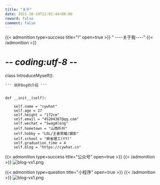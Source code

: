 ```yaml
---
title: "关于"
date: 2021-10-19T22:01:44+08:00
reward: false
comment: false
---
```


{{< admonition type=success title="!" open=true >}}
" ----关于我----"
{{< /admonition >}}


# -*- coding:utf-8 -*-
class IntroduceMyself():


    ''' 测开Dog的介绍 '''


    def __init__(self):
    
        self.name = "cywhat"
        self.age = 27
        self.height = "172cm"
        self.email = "45204307@qq.com"
        self.wechat = "SwagAlong"
        self.hometown = "山西忻州"
        self.hobby = "LOL/王者荣耀/摄影"
        self.school = "麻省理工(YY)"
        self.graduation_time = 4
        self.blog = "https://cywhat.cn"


{{< admonition type=success title="公众号" open=true >}} 
{{< /admonition >}}
![blog-vx1.png](/img/cywhat-gzh.png)

{{< admonition type=question title="小程序" open=true >}} 
{{< /admonition >}}
![blog-vx1.png](/img/cywhat-xcx-ss.png)
